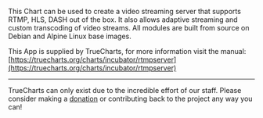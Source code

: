 This Chart can be used to create a video streaming server that supports RTMP, HLS, DASH out of the box. It also allows adaptive streaming and custom transcoding of video streams. All modules are built from source on Debian and Alpine Linux base images.

This App is supplied by TrueCharts, for more information visit the manual: [https://truecharts.org/charts/incubator/rtmpserver](https://truecharts.org/charts/incubator/rtmpserver)

---

TrueCharts can only exist due to the incredible effort of our staff.
Please consider making a [donation](https://truecharts.org/about/sponsor) or contributing back to the project any way you can!
